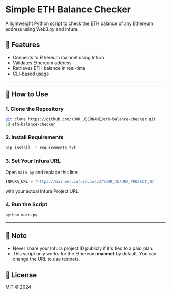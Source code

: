 # Simple ETH Balance Checker

A lightweight Python script to check the ETH balance of any Ethereum address using Web3.py and Infura.

## 🧰 Features

- Connects to Ethereum mainnet using Infura
- Validates Ethereum address
- Retrieves ETH balance in real-time
- CLI-based usage

---

## 🚀 How to Use

### 1. Clone the Repository
```bash
git clone https://github.com/YOUR_USERNAME/eth-balance-checker.git
cd eth-balance-checker
```

### 2. Install Requirements
```bash
pip install -r requirements.txt
```

### 3. Set Your Infura URL
Open `main.py` and replace this line:
```python
INFURA_URL = "https://mainnet.infura.io/v3/YOUR_INFURA_PROJECT_ID"
```
with your actual Infura Project URL.

### 4. Run the Script
```bash
python main.py
```

---

## 🛑 Note

- Never share your Infura project ID publicly if it's tied to a paid plan.
- This script only works for the Ethereum **mainnet** by default. You can change the URL to use testnets.

## 📄 License

MIT © 2024
